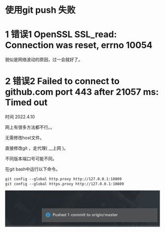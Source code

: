 # 使用git push 失败

# 1 错误1     OpenSSL SSL_read: Connection was reset, errno 10054

貌似是网络波动的原因，过一会就好了。

# 2 错误2     Failed to connect to github.com port 443 after 21057 ms: Timed out

时间 2022.4.10

网上有很多方法都不行。。

无需修改host文件。

直接修改git ，走代理( __上网 )。

不同版本端口号可能不同。

在git bash中运行以下命令。

    git config --global http.proxy http://127.0.0.1:10809 
    git config --global https.proxy http://127.0.0.1:10809

![1asdsdas](../imgs/img.png)